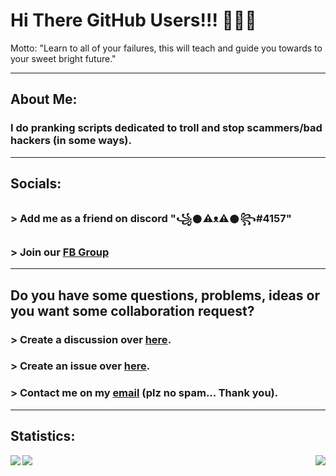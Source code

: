 # Hi There GitHub Users!!! 👋👋👋
Motto: "Learn to all of your failures, this will teach and guide you towards to your sweet bright future."

---

## About Me:
### I do pranking scripts dedicated to troll and stop scammers/bad hackers (in some ways).

---

## Socials:
###  > Add me as a friend on discord "꧁𒊹⚠ᴥ⚠𒊹꧂#4157"
###  > Join our [FB Group](https://www.facebook.com/groups/1778790372291663)

---

## Do you have some questions, problems, ideas or you want some collaboration request?
###  > Create a discussion over [here](https://github.com/RedFurrFox/RedFurrFox/discussions).
###  > Create an issue over [here](https://github.com/RedFurrFox/RedFurrFox/issues).
###  > Contact me on my [email](redfurryfoxgaming@gmail.com) (plz no spam... Thank you).

---

## Statistics:
<p1>
  <img align="left" src="https://github-readme-stats.vercel.app/api?username=RedFurrFox&count_private=true&theme=dark&show_icons=true)">
  <img src="https://github-readme-streak-stats.herokuapp.com?user=RedFurrFox&theme=dark-smoky">
</p2>
<p2>
  <img align="right" src="https://komarev.com/ghpvc/?username=RedFurrFox">
</p2>

<!--
**RedFurrFox/RedFurrFox** is a ✨ _special_ ✨ repository because its `README.md` (this file) appears on your GitHub profile.

Here are some ideas to get you started:

- 🔭 I’m currently working on ...
- 🌱 I’m currently learning ...
- 👯 I’m looking to collaborate on ...
- 🤔 I’m looking for help with ...
- 💬 Ask me about ...
- 📫 How to reach me: ...
- 😄 Pronouns: ...
- ⚡ Fun fact: ...
-->
